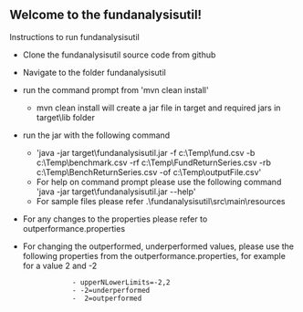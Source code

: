 Welcome to the fundanalysisutil!
-----------------------------------------------------------------------
Instructions to run fundanalysisutil

*  Clone the fundanalysisutil source code from github
*  Navigate to the folder fundanalysisutil
*  run the command prompt from 'mvn clean install'
    - mvn clean install will create a jar file in target and required jars in target\lib folder
*  run the jar with the following command
    - 'java -jar target\fundanalysisutil.jar -f c:\Temp\fund.csv -b c:\Temp\benchmark.csv -rf c:\Temp\FundReturnSeries.csv -rb c:\Temp\BenchReturnSeries.csv -of c:\Temp\outputFile.csv'
    - For help on command prompt please use the following command 'java -jar target\fundanalysisutil.jar --help'
    - For sample files please refer .\fundanalysisutil\src\main\resources
*  For any changes to the properties please refer to outperformance.properties
*  For changing the outperformed, underperformed values, please use the following properties from the outperformance.properties, for example for a value 2 and -2

                   - upperNLowerLimits=-2,2
                   - -2=underperformed
                   -  2=outperformed


